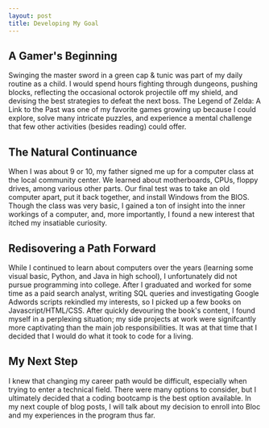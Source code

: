 ```yaml
---
layout: post
title: Developing My Goal
---
```

## A Gamer's Beginning

Swinging the master sword in a green cap & tunic was part of my daily routine as a child. I would spend hours fighting through dungeons, pushing blocks, reflecting the occasional octorok projectile off my shield, and devising the best strategies to defeat the next boss. The Legend of Zelda: A Link to the Past was one of my favorite games growing up because I could explore, solve many intricate puzzles, and experience a mental challenge that few other activities (besides reading) could offer.

## The Natural Continuance

When I was about 9 or 10, my father signed me up for a computer class at the local community center. We learned about motherboards, CPUs, floppy drives, among various other parts. Our final test was to take an old computer apart, put it back together, and install Windows from the BIOS. Though the class was very basic, I gained a ton of insight into the inner workings of a computer, and, more importantly, I found a new interest that itched my insatiable curiosity.

## Redisovering a Path Forward

While I continued to learn about computers over the years (learning some visual basic, Python, and Java in high school), I unfortunately did not pursue programming into college. After I graduated and worked for some time as a paid search analyst, writing SQL queries and investigating Google Adwords scripts rekindled my interests, so I picked up a few books on Javascript/HTML/CSS. After quickly devouring the book's content, I found myself in a perplexing situation; my side projects at work were signifcantly more captivating than the main job responsibilities. It was at that time that I decided that I would do what it took to code for a living.

## My Next Step

I knew that changing my career path would be difficult, especially when trying to enter a technical field. There were many options to consider, but I ultimately decided that a coding bootcamp is the best option available. In my next couple of blog posts, I will talk about my decision to enroll into Bloc and my experiences in the program thus far.